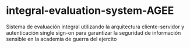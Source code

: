 # integral-evaluation-system-AGEE
Sistema de evaluación integral utilizando la arquitectura cliente-servidor y autenticación single sign-on para garantizar la seguridad de información sensible en la academia de guerra del ejercito
